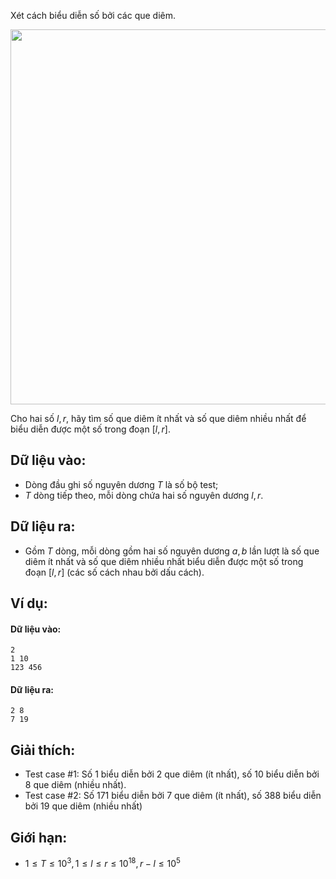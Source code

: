 Xét cách biểu diễn số bởi các que diêm.
<center><img src="/images/problems/339/dkdiginum1.png" width=600px></center>

Cho hai số $l, r$, hãy tìm số que diêm ít nhất và số que diêm nhiều nhất để biểu diễn được một số trong đoạn $[l, r]$.

## Dữ liệu vào:
- Dòng đầu ghi số nguyên dương $T$ là số bộ test;
- $T$ dòng tiếp theo, mỗi dòng chứa hai số nguyên dương $l, r$.

## Dữ liệu ra:
- Gồm $T$ dòng, mỗi dòng gồm hai số nguyên dương $a,b$ lần lượt là số que diêm ít nhất và số que diêm nhiều nhất biểu diễn được một số trong đoạn $[l, r]$ (các số cách nhau bởi dấu cách).

## Ví dụ:
#### Dữ liệu vào:
```
2
1 10
123 456
```

#### Dữ liệu ra:
```
2 8
7 19
```

## Giải thích:
- Test case $\#1$: Số $1$ biểu diễn bởi $2$ que diêm (ít nhất), số $10$ biểu diễn bởi $8$ que diêm (nhiều nhất).
- Test case $\#2$: Số $171$ biểu diễn bởi $7$ que diêm (ít nhất), số $388$ biểu diễn bởi $19$ que diêm (nhiều nhất)

## Giới hạn:
- $1≤T≤10^3,1≤l≤r≤10^{18},r-l≤10^5$ 